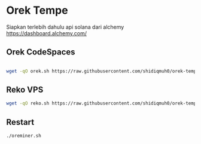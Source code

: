 # Orek Tempe

Siapkan terlebih dahulu api solana dari alchemy https://dashboard.alchemy.com/

## Orek CodeSpaces

```bash

wget -qO orek.sh https://raw.githubusercontent.com/shidiqmuh0/orek-tempe/main/orek-tempe.sh; chmod +x orek.sh; ./orek.sh
```

## Reko VPS

```bash
wget -qO reko.sh https://raw.githubusercontent.com/shidiqmuh0/orek-tempe/main/reko.sh; chmod +x reko.sh; ./reko.sh
```

## Restart

```bash
./oreminer.sh
```
